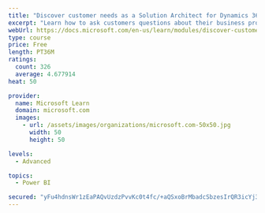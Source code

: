 ```yaml
---
title: "Discover customer needs as a Solution Architect for Dynamics 365 and Power Platform"
excerpt: "Learn how to ask customers questions about their business processes and feature requirements to create a viable solution."
webUrl: https://docs.microsoft.com/en-us/learn/modules/discover-customer-needs/
type: course
price: Free
length: PT36M
ratings:
  count: 326
  average: 4.677914
heat: 50

provider:
  name: Microsoft Learn
  domain: microsoft.com
  images:
    - url: /assets/images/organizations/microsoft.com-50x50.jpg
      width: 50
      height: 50

levels:
  - Advanced

topics:
  - Power BI

secured: "yFu4hdnsWr1zEaPAQvUzdzPvvKc0t4fc/+aQSxoBrMbadcSbzesIrQR3icYj3zUxBJiC7XafjMVpHM2Ve3Uy8ZwwNjuYDWEnPXpS0j8G4PJSaQIujk00plQRbKiYHVHnJz4/C/GjJhKDLzqHoR5w9VCzGeNY1LsHblelbtEC8F71gC/hRRalBahE1IkwByuwHIkpHmHYcXzx49Ejz7Xl4H5DUVWHkdzQ5Vou1mtVMWZAA7uFsWXgjTJuRP63i0WrcFE8MsfgHrIjhYmMewjdi/71yr9pKWk5i+MkDvWA7mTLozJ2my0aaBT6dJWnZnrQij+utk1v2UPb2yypEzlpSavc6jIcH3GhvL45wzUHIuPAeEYD7A1j9E+S6CyUag7yKFjJLJcIouAJrPKCkIHq1Q==;O5u4nrg2a1Uymda4upwxpw=="
---
```


